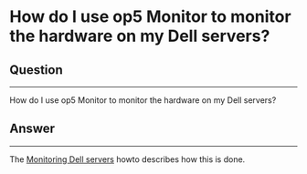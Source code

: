# How do I use op5 Monitor to monitor the hardware on my Dell servers?

## Question

* * * * *

How do I use op5 Monitor to monitor the hardware on my Dell servers?

## Answer

* * * * *

The [Monitoring Dell servers](https://kb.op5.com/display/HOWTOs/Monitoring+Dell+servers) howto describes how this is done.

